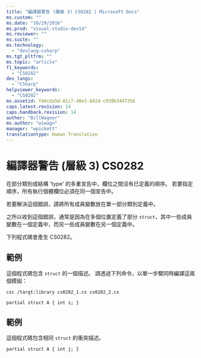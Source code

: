 ```yaml
---
title: "編譯器警告 (層級 3) CS0282 | Microsoft Docs"
ms.custom: ""
ms.date: "10/29/2016"
ms.prod: "visual-studio-dev14"
ms.reviewer: ""
ms.suite: ""
ms.technology: 
  - "devlang-csharp"
ms.tgt_pltfrm: ""
ms.topic: "article"
f1_keywords: 
  - "CS0282"
dev_langs: 
  - "CSharp"
helpviewer_keywords: 
  - "CS0282"
ms.assetid: fd4cda5d-81c7-40e3-8424-c938b3447356
caps.latest.revision: 14
caps.handback.revision: 14
author: "BillWagner"
ms.author: "wiwagn"
manager: "wpickett"
translationtype: Human Translation
---
```

# 編譯器警告 (層級 3) CS0282
在部分類別或結構 'type' 的多重宣告中，欄位之間沒有已定義的順序。 若要指定順序，所有執行個體欄位必須在同一個宣告中。  
  
 若要解決這個錯誤，請將所有成員變數放在單一部分類別定義中。  
  
 之所以收到這個錯誤，通常是因為在多個位置定義了部分 `struct`，其中一些成員變數在一個定義中，而另一些成員變數在另一個定義中。  
  
 下列程式碼會產生 CS0282。  
  
## 範例  
 這個程式碼包含 `struct` 的一個描述。 請透過下列命令，以單一步驟同時編譯這兩個模組：  
  
 `csc /targt:library cs0282_1.cs cs0282_2.cs`  
  
```  
partial struct A { int i; }  
```  
  
## 範例  
 這個程式碼包含相同 `struct` 的衝突描述。  
  
```  
partial struct A { int j; }  
```